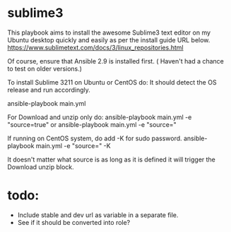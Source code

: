 # sublime3

This playbook aims to install the awesome Sublime3 text editor on my Ubuntu desktop quickly and easily as per the install guide URL below.
https://www.sublimetext.com/docs/3/linux_repositories.html 

Of course, ensure that Ansible 2.9 is installed first.
( Haven't had a chance to test on older versions.)

To install Sublime 3211 on Ubuntu or CentOS do:
It should detect the OS release and run accordingly.

ansible-playbook main.yml

For Download and unzip only do:
ansible-playbook main.yml -e "source=true"
or
ansible-playbook main.yml -e "source="

If running on CentOS system, do add -K for sudo password.
ansible-playbook main.yml -e "source=" -K

It doesn't matter what source is as long as it is defined it will trigger the Download unzip block.

# todo:

- Include stable and dev url as variable in a separate file.
- See if it should be converted into role?

